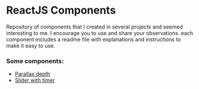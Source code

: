 # ReactJS Components

Repository of components that I created in several projects and seemed interesting to me. I encourage you to use and share your observations.
each component includes a readme file with explanations and instructions to make it easy to use.

### Some components:
* [Parallax depth](https://github.com/TEHAQUE/ReactJS-Components/tree/main/parallax)
* [Slider with timer](https://github.com/TEHAQUE/ReactJS-Components/tree/main/slider%20with%20timer)
